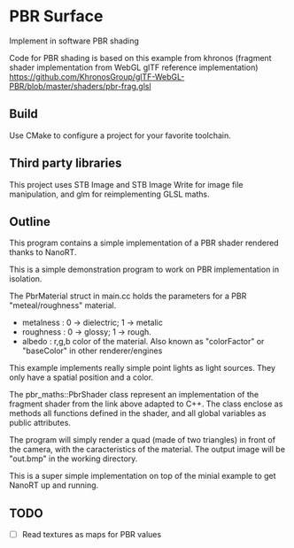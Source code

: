# PBR Surface

Implement in software PBR shading

Code for PBR shading is based on this example from khronos (fragment shader implementation from WebGL glTF reference implementation) https://github.com/KhronosGroup/glTF-WebGL-PBR/blob/master/shaders/pbr-frag.glsl

## Build

Use CMake to configure a project for your favorite toolchain.

## Third party libraries

This project uses STB Image and STB Image Write for image file manipulation, and glm for reimplementing GLSL maths.

## Outline

This program contains a simple implementation of a PBR shader rendered thanks to NanoRT.

This is a simple demonstration program to work on PBR implementation in isolation.

The PbrMaterial struct in main.cc holds the parameters for a PBR "meteal/roughness" material.

- metalness : 0 -> dielectric; 1 -> metalic
- roughness : 0 -> glossy; 1 -> rough.
- albedo : r,g,b color of the material. Also known as "colorFactor" or "baseColor" in other renderer/engines

This example implements really simple point lights as light sources. They only have a spatial position and a color.

The pbr_maths::PbrShader class represent an implementation of the fragment shader from the link above adapted to C++. The class enclose as methods all functions defined in the shader, and all global variables as public attributes.

The program will simply render a quad (made of two triangles) in front of the camera, with the caracteristics of the material. The output image will be "out.bmp" in the working directory.

This is a super simple implementation on top of the minial example to get NanoRT up and running.

## TODO

- [ ] Read textures as maps for PBR values
